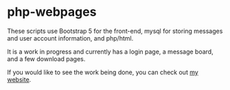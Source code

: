 # php-webpages
These scripts use Bootstrap 5 for the front-end, mysql for storing messages and user account information, and php/html.

It is a work in progress and currently has a login page, a message board, and a few download pages.

If you would like to see the work being done, you can check out [my website](http://hoswoo.xyz).


